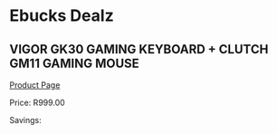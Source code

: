 
# Ebucks Dealz
## VIGOR GK30 GAMING KEYBOARD + CLUTCH GM11 GAMING MOUSE
[Product Page](https://www.ebucks.com/web/shop/productSelected.do?prodId=1220032804&catId=365757697)

Price: R999.00

Savings: 


	